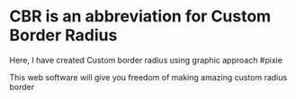 # CBR is an abbreviation for Custom Border Radius

Here, I have created Custom border radius using graphic approach #pixie

This web software will give you freedom of making amazing custom radius border
